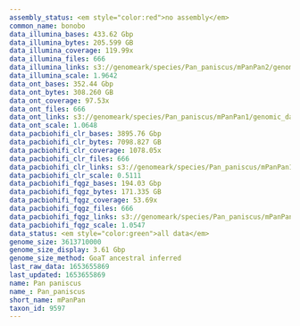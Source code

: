 ```yaml
---
assembly_status: <em style="color:red">no assembly</em>
common_name: bonobo
data_illumina_bases: 433.62 Gbp
data_illumina_bytes: 205.599 GB
data_illumina_coverage: 119.99x
data_illumina_files: 666
data_illumina_links: s3://genomeark/species/Pan_paniscus/mPanPan2/genomic_data/illumina/<br>s3://genomeark/species/Pan_paniscus/mPanPan3/genomic_data/illumina/<br>
data_illumina_scale: 1.9642
data_ont_bases: 352.44 Gbp
data_ont_bytes: 308.260 GB
data_ont_coverage: 97.53x
data_ont_files: 666
data_ont_links: s3://genomeark/species/Pan_paniscus/mPanPan1/genomic_data/ont/<br>
data_ont_scale: 1.0648
data_pacbiohifi_clr_bases: 3895.76 Gbp
data_pacbiohifi_clr_bytes: 7098.827 GB
data_pacbiohifi_clr_coverage: 1078.05x
data_pacbiohifi_clr_files: 666
data_pacbiohifi_clr_links: s3://genomeark/species/Pan_paniscus/mPanPan1/genomic_data/pacbio_hifi/<br>
data_pacbiohifi_clr_scale: 0.5111
data_pacbiohifi_fqgz_bases: 194.03 Gbp
data_pacbiohifi_fqgz_bytes: 171.335 GB
data_pacbiohifi_fqgz_coverage: 53.69x
data_pacbiohifi_fqgz_files: 666
data_pacbiohifi_fqgz_links: s3://genomeark/species/Pan_paniscus/mPanPan1/genomic_data/pacbio_hifi/<br>
data_pacbiohifi_fqgz_scale: 1.0547
data_status: <em style="color:green">all data</em>
genome_size: 3613710000
genome_size_display: 3.61 Gbp
genome_size_method: GoaT ancestral inferred
last_raw_data: 1653655869
last_updated: 1653655869
name: Pan paniscus
name_: Pan_paniscus
short_name: mPanPan
taxon_id: 9597
---
```


